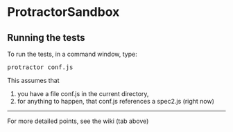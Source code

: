 # ProtractorSandbox
## Running the tests

To run the tests, in a command window, type:
<pre>protractor conf.js</pre>

This assumes that
<ol>
  <li> you have a file conf.js in the current directory, </li>
  <li> for anything to happen, that conf.js references a spec2.js (right now) </li>
</ol>
<hr/>
For more detailed points, see the wiki (tab above)





